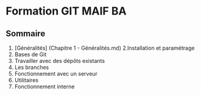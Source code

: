 # Formation GIT MAIF BA
## Sommaire
1. [Généralités] (Chapitre 1 - Généralités.md)
2.Installation et paramétrage
3. Bases de Git
4. Travailler avec des dépôts existants
5. Les branches
6. Fonctionnement avec un serveur
7. Utilitaires
8. Fonctionnement interne